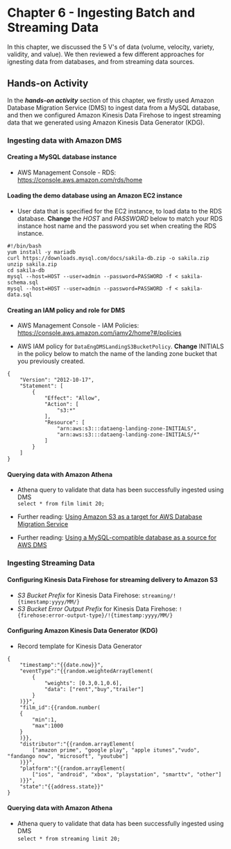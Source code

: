 # Chapter 6 - Ingesting Batch and Streaming Data

In this chapter, we discussed the 5 V's of data (volume, velocity, variety, validity, and value). 
We then reviewed a few different approaches for ignesting data from databases, and from streaming data sources.

## Hands-on Activity
In the ***hands-on activity*** section of this chapter, we firstly used Amazon Database Migration Service (DMS) to ingest data from a MySQL database, and then we configured Amazon Kinesis Data Firehose to ingest streaming data that we generated using Amazon Kinesis Data Generator (KDG).

### Ingesting data with Amazon DMS

#### Creating a MySQL database instance
- AWS Management Console - RDS: https://console.aws.amazon.com/rds/home

#### Loading the demo database using an Amazon EC2 instance

- User data that is specified for the EC2 instance, to load data to the RDS database. **Change** the *HOST* and *PASSWORD* below to match your RDS instance host name and the password you set when creating the RDS instance.

```
#!/bin/bash
yum install -y mariadb
curl https://downloads.mysql.com/docs/sakila-db.zip -o sakila.zip
unzip sakila.zip
cd sakila-db
mysql --host=HOST --user=admin --password=PASSWORD -f < sakila-schema.sql
mysql --host=HOST --user=admin --password=PASSWORD -f < sakila-data.sql
```

#### Creating an IAM policy and role for DMS

- AWS Management Console - IAM Policies: https://console.aws.amazon.com/iamv2/home?#/policies

- AWS IAM policy for `DataEngDMSLandingS3BucketPolicy`. **Change** INITIALS in the policy below to match the name of the landing zone bucket that you previously created. 
```
{
    "Version": "2012-10-17",
    "Statement": [
        {
            "Effect": "Allow",
            "Action": [
                "s3:*"
            ],
            "Resource": [
                "arn:aws:s3:::dataeng-landing-zone-INITIALS",
                "arn:aws:s3:::dataeng-landing-zone-INITIALS/*"
            ]
        }
    ]
}
```

#### Querying data with Amazon Athena
- Athena query to validate that data has been successfully ingested using DMS  
`select * from film limit 20;`

- Further reading: [Using Amazon S3 as a target for AWS Database Migration Service](https://docs.aws.amazon.com/dms/latest/userguide/CHAP_Target.S3.html)

- Further reading: [Using a MySQL-compatible database as a source for AWS DMS](https://docs.aws.amazon.com/dms/latest/userguide/CHAP_Source.MySQL.html)

### Ingesting Streaming Data

#### Configuring Kinesis Data Firehose for streaming delivery to Amazon S3
- *S3 Bucket Prefix* for Kinesis Data Firehose: `streaming/!{timestamp:yyyy/MM/}`
- *S3 Bucket Error Output Prefix* for Kinesis Data Firehose: `!{firehose:error-output-type}/!{timestamp:yyyy/MM/}`

#### Configuring Amazon Kinesis Data Generator (KDG)

- Record template for Kinesis Data Generator
```
{
    "timestamp":"{{date.now}}",
    "eventType":"{{random.weightedArrayElement(
        {
            "weights": [0.3,0.1,0.6],
            "data": ["rent","buy","trailer"]
        }
    )}}",
    "film_id":{{random.number(
    {
        "min":1,
        "max":1000
    }
    )}},
    "distributor":"{{random.arrayElement(
        ["amazon prime", "google play", "apple itunes","vudo", "fandango now", "microsoft", "youtube"]
    )}}",
    "platform":"{{random.arrayElement(
        ["ios", "android", "xbox", "playstation", "smarttv", "other"]
    )}}",
    "state":"{{address.state}}"
}
```

#### Querying data with Amazon Athena
- Athena query to validate that data has been successfully ingested using DMS  
`select * from streaming limit 20;`




